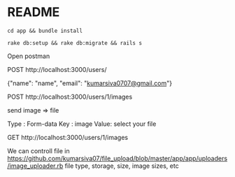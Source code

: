 # README


`cd app && bundle install`

`rake db:setup && rake db:migrate && rails s`

Open postman

POST   http://localhost:3000/users/ 

{"name": "name", "email": "kumarsiva0707@gmail.com"}


POST  http://localhost:3000/users/1/images

send image => file  

Type : Form-data 
Key : image
Value: select your file

GET http://localhost:3000/users/1/images



We can controll file in https://github.com/kumarsiva07/file_upload/blob/master/app/app/uploaders/image_uploader.rb
file type, storage, size, image sizes, etc
